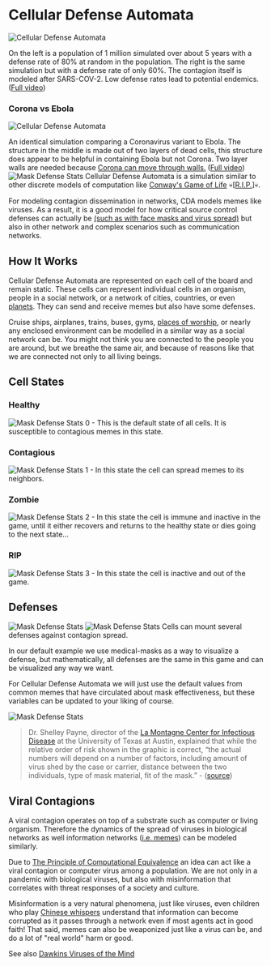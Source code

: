


# Cellular Defense Automata
![Cellular Defense Automata](https://videoapi-muybridge.vimeocdn.com/animated-thumbnails/image/f9f4c335-4399-4afb-bc5e-c7b181cfe1c4.gif?ClientID=vimeo-core-prod&Date=1613775833&Signature=d8c63c17a33efa46f716a1510b8498b01c25744a)

On the left is a population of 1 million simulated over about 5 years with a defense rate of 80% at random in the population. The right is the same simulation but with a defense rate of only 60%. The contagion itself is modeled after SARS-COV-2. Low defense rates lead to potential endemics. ([Full video](https://vimeo.com/514490979))

### Corona vs Ebola

![Cellular Defense Automata](https://videoapi-muybridge.vimeocdn.com/animated-thumbnails/image/a3500cff-a00c-4bed-9b67-3297d6579f4b.gif?ClientID=vimeo-core-prod&Date=1613780686&Signature=7cbeef64d18176a5bac00af39cb12dfd5697b118)

An identical simulation comparing a Coronavirus variant to Ebola. The structure in the middle is made out of two layers of dead cells, this structure does appear to be helpful in containing Ebola but not Corona. Two layer walls are needed because [Corona can move through walls.](https://www.cbc.ca/news/canada/calgary/alberta-senior-citizens-wall-defence-1.5832611) ([Full video](https://vimeo.com/514514010))
![Mask Defense Stats](https://github.com/TheMemeticist/Cellular-Defense-Automata/blob/main/Images/Examples/NearestNeighbors.gif?raw=true?raw=true)
Cellular Defense Automata is a simulation similar to other discrete models of computation like [Conway's Game of Life](https://en.wikipedia.org/wiki/Conway%27s_Game_of_Life) 💀[[R.I.P.](https://www.nytimes.com/2020/04/15/technology/john-horton-conway-dead-coronavirus.html)]💀.

For modeling contagion dissemination in networks, CDA models memes like viruses. As a result, it is a good model for how critical source control defenses can actually be [(such as with face masks and virus  spread)](https://www.ucsf.edu/news/2020/06/417906/still-confused-about-masks-heres-science-behind-how-face-masks-prevent) but also in other network and complex scenarios such as communication networks.
## How It Works
Cellular Defense Automata are represented on each cell of the board and remain static. These cells can represent individual cells in an organism, people in a social network, or a network of cities, countries, or even [planets](https://en.wikipedia.org/wiki/Panspermia). They can send and receive memes but also have some defenses.

Cruise ships, airplanes, trains, buses, gyms, [places of worship](https://edmonton.ctvnews.ca/alta-pastor-charged-with-violating-public-health-act-still-in-custody-for-refusing-conditions-rcmp-1.5313426), or nearly any enclosed environment can be modelled in a similar way as a social network can be. You might not think you are connected to the people you are around, but we breathe the same air, and because of reasons like that we are connected not only to all living beings.

## Cell States
### Healthy
![Mask Defense Stats](https://github.com/TheMemeticist/Cellular-Defense-Automata/blob/main/Images/CDAThemes/Emoticon/Neutral/0.png?raw=true)
0 - This is the default state of all cells. It is susceptible to contagious memes in this state.
### Contagious
![Mask Defense Stats](https://github.com/TheMemeticist/Cellular-Defense-Automata/blob/main/Images/CDAThemes/Emoticon/Neutral/1.png?raw=true)
1 - In this state the cell can spread memes to its neighbors. 
### Zombie
![Mask Defense Stats](https://github.com/TheMemeticist/Cellular-Defense-Automata/blob/main/Images/CDAThemes/Emoticon/Neutral/2.png?raw=true)
2 - In this state the cell is immune and inactive in the game, until it either recovers and returns to the healthy state or dies going to the next state...
### RIP
![Mask Defense Stats](https://github.com/TheMemeticist/Cellular-Defense-Automata/blob/main/Images/CDAThemes/Emoticon/RIP.png?raw=true)
3 - In this state the cell is inactive and out of the game. 
## Defenses
 ![Mask Defense Stats](https://github.com/TheMemeticist/Cellular-Defense-Automata/blob/main/Images/CDAThemes/Emoticon/Defense/0.png?raw=true) ![Mask Defense Stats](https://github.com/TheMemeticist/Cellular-Defense-Automata/blob/main/Images/CDAThemes/Emoticon/syringe.png?raw=true)
Cells can mount several defenses against contagion spread.

In our default example we use medical-masks as a way to visualize a defense, but mathematically, all defenses are the same in this game and can be visualized any way we want.

For Cellular Defense Automata we will just use the default values from common memes that have circulated about mask effectiveness, but these variables can be updated to your liking of course. 

![Mask Defense Stats](https://github.com/TheMemeticist/Cellular-Defense-Automata/blob/main/Images/Examples/MaskDefenseStats.png?raw=true)
>Dr. Shelley Payne, director of the [La Montagne Center for Infectious Disease](https://icmb.utexas.edu/research/organized-research-units/lamontagne-center) at the University of Texas at Austin, explained that while the relative order of risk shown in the graphic is correct, “the actual numbers will depend on a number of factors, including amount of virus shed by the case or carrier, distance between the two individuals, type of mask material, fit of the mask.” - ([source](https://factcheck.afp.com/misleading-mask-graphic-claims-show-exact-chance-covid-19-spread))


## Viral Contagions
A viral contagion operates on top of a substrate such as computer or living organism. Therefore the dynamics of the spread of viruses in biological networks as well information networks ([i.e. memes](https://en.wikipedia.org/wiki/Memetics)) can be modeled similarly.


Due to [The Principle of Computational Equivalence](https://www.wolframscience.com/nks/p715--basic-framework/) an idea can act like a viral contagion or computer virus among a population. We are not only in a pandemic with biological viruses, but also with misinformation that correlates with threat responses of a society and culture.

Misinformation is a very natural phenomena, just like viruses, even children who play [Chinese whispers](https://en.wikipedia.org/wiki/Chinese_whispers) understand that information can become corrupted as it passes through a network even if most agents act in good faith! That said, memes can also be weaponized just like a virus can be, and do a lot of "real world" harm or good.

See also [Dawkins Viruses of the Mind](https://en.wikipedia.org/wiki/Viruses_of_the_Mind)

